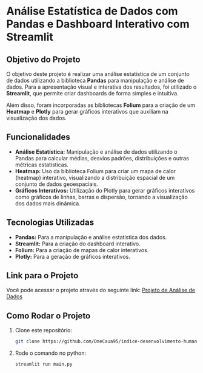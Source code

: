 # Análise Estatística de Dados com Pandas e Dashboard Interativo com Streamlit

## Objetivo do Projeto

O objetivo deste projeto é realizar uma análise estatística de um conjunto de dados utilizando a biblioteca **Pandas** para manipulação e análise de dados. Para a apresentação visual e interativa dos resultados, foi utilizado o **Streamlit**, que permite criar dashboards de forma simples e intuitiva.

Além disso, foram incorporadas as bibliotecas **Folium** para a criação de um **Heatmap** e **Plotly** para gerar gráficos interativos que auxiliam na visualização dos dados.

## Funcionalidades

- **Análise Estatística:** Manipulação e análise de dados utilizando o Pandas para calcular médias, desvios padrões, distribuições e outras métricas estatísticas.
- **Heatmap:** Uso da biblioteca Folium para criar um mapa de calor (heatmap) interativo, visualizando a distribuição espacial de um conjunto de dados geoespaciais.
- **Gráficos Interativos:** Utilização do Plotly para gerar gráficos interativos como gráficos de linhas, barras e dispersão, tornando a visualização dos dados mais dinâmica.

## Tecnologias Utilizadas

- **Pandas:** Para a manipulação e análise estatística dos dados.
- **Streamlit:** Para a criação do dashboard interativo.
- **Folium:** Para a criação de mapas de calor interativos.
- **Plotly:** Para a geração de gráficos interativos.

## Link para o Projeto

Você pode acessar o projeto através do seguinte link: [Projeto de Análise de Dados](https://idh-brasil.streamlit.app/)

## Como Rodar o Projeto

1. Clone este repositório:
   ```bash
   git clone https://github.com/OneCaua95/indice-desenvolvimento-humano.git

2. Rode o comando no python:
   ```
   streamlit run main.py
